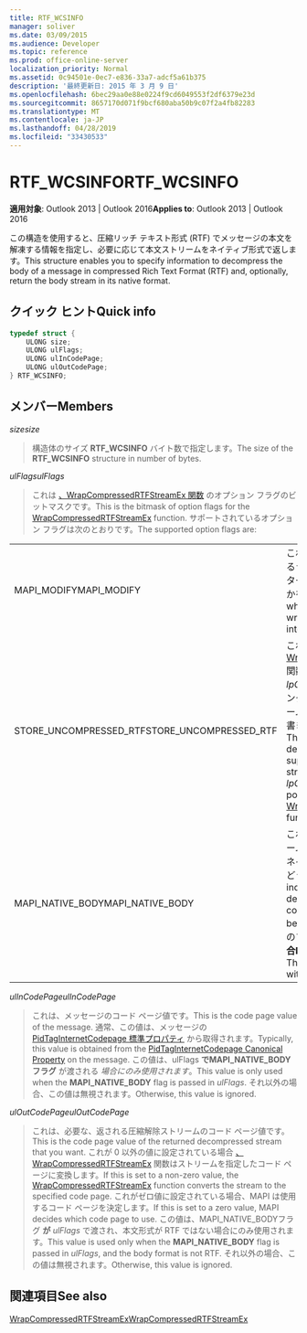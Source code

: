 ```yaml
---
title: RTF_WCSINFO
manager: soliver
ms.date: 03/09/2015
ms.audience: Developer
ms.topic: reference
ms.prod: office-online-server
localization_priority: Normal
ms.assetid: 0c94501e-0ec7-e836-33a7-adcf5a61b375
description: '最終更新日: 2015 年 3 月 9 日'
ms.openlocfilehash: 6bec29aa0e88e0224f9cd6049553f2df6379e23d
ms.sourcegitcommit: 8657170d071f9bcf680aba50b9c07f2a4fb82283
ms.translationtype: MT
ms.contentlocale: ja-JP
ms.lasthandoff: 04/28/2019
ms.locfileid: "33430533"
---
```

# <a name="rtf_wcsinfo"></a><span data-ttu-id="64c8d-103">RTF_WCSINFO</span><span class="sxs-lookup"><span data-stu-id="64c8d-103">RTF_WCSINFO</span></span>

  
  
<span data-ttu-id="64c8d-104">**適用対象**: Outlook 2013 | Outlook 2016</span><span class="sxs-lookup"><span data-stu-id="64c8d-104">**Applies to**: Outlook 2013 | Outlook 2016</span></span> 
  
<span data-ttu-id="64c8d-105">この構造を使用すると、圧縮リッチ テキスト形式 (RTF) でメッセージの本文を解凍する情報を指定し、必要に応じて本文ストリームをネイティブ形式で返します。</span><span class="sxs-lookup"><span data-stu-id="64c8d-105">This structure enables you to specify information to decompress the body of a message in compressed Rich Text Format (RTF) and, optionally, return the body stream in its native format.</span></span>
  
## <a name="quick-info"></a><span data-ttu-id="64c8d-106">クイック ヒント</span><span class="sxs-lookup"><span data-stu-id="64c8d-106">Quick info</span></span>

```cpp
typedef struct { 
    ULONG size; 
    ULONG ulFlags; 
    ULONG ulInCodePage; 
    ULONG ulOutCodePage; 
} RTF_WCSINFO;

```

## <a name="members"></a><span data-ttu-id="64c8d-107">メンバー</span><span class="sxs-lookup"><span data-stu-id="64c8d-107">Members</span></span>

 <span data-ttu-id="64c8d-108">_size_</span><span class="sxs-lookup"><span data-stu-id="64c8d-108">_size_</span></span>
  
> <span data-ttu-id="64c8d-109">構造体のサイズ **RTF_WCSINFO** バイト数で指定します。</span><span class="sxs-lookup"><span data-stu-id="64c8d-109">The size of the **RTF_WCSINFO** structure in number of bytes.</span></span> 
    
 <span data-ttu-id="64c8d-110">_ulFlags_</span><span class="sxs-lookup"><span data-stu-id="64c8d-110">_ulFlags_</span></span>
  
> <span data-ttu-id="64c8d-111">これは [、WrapCompressedRTFStreamEx 関数](wrapcompressedrtfstreamex.md) のオプション フラグのビットマスクです。</span><span class="sxs-lookup"><span data-stu-id="64c8d-111">This is the bitmask of option flags for the [WrapCompressedRTFStreamEx](wrapcompressedrtfstreamex.md) function.</span></span> <span data-ttu-id="64c8d-112">サポートされているオプション フラグは次のとおりです。</span><span class="sxs-lookup"><span data-stu-id="64c8d-112">The supported option flags are:</span></span> 
    
|||
|:-----|:-----|
|<span data-ttu-id="64c8d-113">MAPI_MODIFY</span><span class="sxs-lookup"><span data-stu-id="64c8d-113">MAPI_MODIFY</span></span>  <br/> |<span data-ttu-id="64c8d-114">これは、クライアントが返されるラップされたストリーム インターフェイスを書き込むかどうかを示します。</span><span class="sxs-lookup"><span data-stu-id="64c8d-114">This indicates whether the client intends to write the wrapped stream interface that is returned.</span></span>  <br/> |
|<span data-ttu-id="64c8d-115">STORE_UNCOMPRESSED_RTF</span><span class="sxs-lookup"><span data-stu-id="64c8d-115">STORE_UNCOMPRESSED_RTF</span></span>  <br/> |<span data-ttu-id="64c8d-116">これは [、WrapCompressedRTFStreamEx](wrapcompressedrtfstreamex.md)関数の _lpCompressedRTFStream_ ポインターによって指されるストリームに、圧縮解除された RTF を書き込むかどうかを示します。</span><span class="sxs-lookup"><span data-stu-id="64c8d-116">This indicates whether the decompressed RTF is supposed to be written to the stream that is pointed to by the  _lpCompressedRTFStream_ pointer of the [WrapCompressedRTFStreamEx](wrapcompressedrtfstreamex.md) function.</span></span>  <br/> |
|<span data-ttu-id="64c8d-117">MAPI_NATIVE_BODY</span><span class="sxs-lookup"><span data-stu-id="64c8d-117">MAPI_NATIVE_BODY</span></span>  <br/> |<span data-ttu-id="64c8d-118">これは、圧縮解除されたストリームも、ストリームを返す前にネイティブ本文に変換されるかどうかを示します。</span><span class="sxs-lookup"><span data-stu-id="64c8d-118">This indicates whether the decompressed stream is also converted to the native body before returning the stream.</span></span> <span data-ttu-id="64c8d-119">このフラグは、このフラグと組 **み合MAPI_MODIFY** できません。</span><span class="sxs-lookup"><span data-stu-id="64c8d-119">This flag cannot be combined with the **MAPI_MODIFY** flag.</span></span>  <br/> |
   
 <span data-ttu-id="64c8d-120">_ulInCodePage_</span><span class="sxs-lookup"><span data-stu-id="64c8d-120">_ulInCodePage_</span></span>
  
> <span data-ttu-id="64c8d-121">これは、メッセージのコード ページ値です。</span><span class="sxs-lookup"><span data-stu-id="64c8d-121">This is the code page value of the message.</span></span> <span data-ttu-id="64c8d-122">通常、この値は、メッセージの [PidTagInternetCodepage 標準プロパティ](pidtaginternetcodepage-canonical-property.md) から取得されます。</span><span class="sxs-lookup"><span data-stu-id="64c8d-122">Typically, this value is obtained from the [PidTagInternetCodepage Canonical Property](pidtaginternetcodepage-canonical-property.md) on the message.</span></span> <span data-ttu-id="64c8d-123">この値は、ulFlags **でMAPI_NATIVE_BODYフラグ** が渡される  _場合にのみ使用されます_。</span><span class="sxs-lookup"><span data-stu-id="64c8d-123">This value is only used when the **MAPI_NATIVE_BODY** flag is passed in  _ulFlags_.</span></span> <span data-ttu-id="64c8d-124">それ以外の場合、この値は無視されます。</span><span class="sxs-lookup"><span data-stu-id="64c8d-124">Otherwise, this value is ignored.</span></span>
    
 <span data-ttu-id="64c8d-125">_ulOutCodePage_</span><span class="sxs-lookup"><span data-stu-id="64c8d-125">_ulOutCodePage_</span></span>
  
> <span data-ttu-id="64c8d-126">これは、必要な、返される圧縮解除ストリームのコード ページ値です。</span><span class="sxs-lookup"><span data-stu-id="64c8d-126">This is the code page value of the returned decompressed stream that you want.</span></span> <span data-ttu-id="64c8d-127">これが 0 以外の値に設定されている場合 [、WrapCompressedRTFStreamEx](wrapcompressedrtfstreamex.md) 関数はストリームを指定したコード ページに変換します。</span><span class="sxs-lookup"><span data-stu-id="64c8d-127">If this is set to a non-zero value, the [WrapCompressedRTFStreamEx](wrapcompressedrtfstreamex.md) function converts the stream to the specified code page.</span></span> <span data-ttu-id="64c8d-128">これがゼロ値に設定されている場合、MAPI は使用するコード ページを決定します。</span><span class="sxs-lookup"><span data-stu-id="64c8d-128">If this is set to a zero value, MAPI decides which code page to use.</span></span> <span data-ttu-id="64c8d-129">この値は、MAPI_NATIVE_BODYフラグ **が**  _ulFlags_ で渡され、本文形式が RTF ではない場合にのみ使用されます。</span><span class="sxs-lookup"><span data-stu-id="64c8d-129">This value is used only when the **MAPI_NATIVE_BODY** flag is passed in  _ulFlags_, and the body format is not RTF.</span></span> <span data-ttu-id="64c8d-130">それ以外の場合、この値は無視されます。</span><span class="sxs-lookup"><span data-stu-id="64c8d-130">Otherwise, this value is ignored.</span></span>
    
## <a name="see-also"></a><span data-ttu-id="64c8d-131">関連項目</span><span class="sxs-lookup"><span data-stu-id="64c8d-131">See also</span></span>



[<span data-ttu-id="64c8d-132">WrapCompressedRTFStreamEx</span><span class="sxs-lookup"><span data-stu-id="64c8d-132">WrapCompressedRTFStreamEx</span></span>](wrapcompressedrtfstreamex.md)

